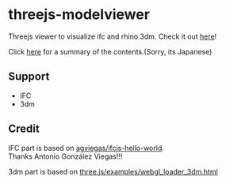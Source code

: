 # threejs-modelviewer

Threejs viewer to visualize ifc and rhino 3dm. Check it out [here](https://hiron.dev/threejs-modelviewer/)!

Click [here](https://hiron.dev/articles/hello-ifcjs) for a summary of the contents.(Sorry, its Japanese)

## Support

- IFC
- 3dm

## Credit

IFC part is based on [agviegas/ifcjs-hello-world](https://github.com/agviegas/ifcjs-hello-world).  
Thanks Antonio González Viegas!!!

3dm part is based on [three.js/examples/webgl_loader_3dm.html](https://github.com/mjurczyk/three.js/blob/sandbox/examples/webgl_loader_3dm.html)
